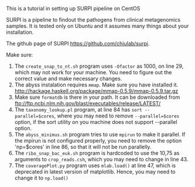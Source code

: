 This is a tutorial in setting up SURPI pipeline on CentOS

SURPI is a pipeline to findout the pathogens from clinical metagenomics samples. It is tested only on Ubuntu and it assumes many things about your installation.

The github page of SURPI https://github.com/chiulab/surpi.

Make sure:
  1. The  `create_snap_to_nt.sh` program uses `-Ofactor` as 1000, on line 29, which may not work for your machine. You need to figure out the correct value and make necessary changes.
  2. The abyss instalation requires `mmap`. Make sure you have installed it.       http://hackage.haskell.org/package/mmap-0.5.9/mmap-0.5.9.tar.gz 
  3. Make sure `formatdb` is there in your path. It can be downloaded from ftp://ftp.ncbi.nlm.nih.gov/blast/executables/release/LATEST/
  4. The `taxonomy_lookup.pl` program, at line 84 has `sort --parallel=$cores`, where you may need to remove `--parallel=$cores` option, if the sort utility on you machine does not support --parallel option.
  5. The `abyss_minimus.sh` program tries to use `mpirun` to make it parallel. If the mpirun is not configured properly, you need to remove the option 'np=$cores' in line 86, so that it will not be run parallelly. 
  6. The `ribo_snap_bac_euk.sh` program is hardcoded to use the 10,75 as arguments to `crop_reads.csh`, which you may need to change in line 43.
  7. The `coveragePlot.py` program uses `mlab.load()` at line 47, which is deprecated in latest version of matplotlib. Hence, you may need to change it to `np.load()`
